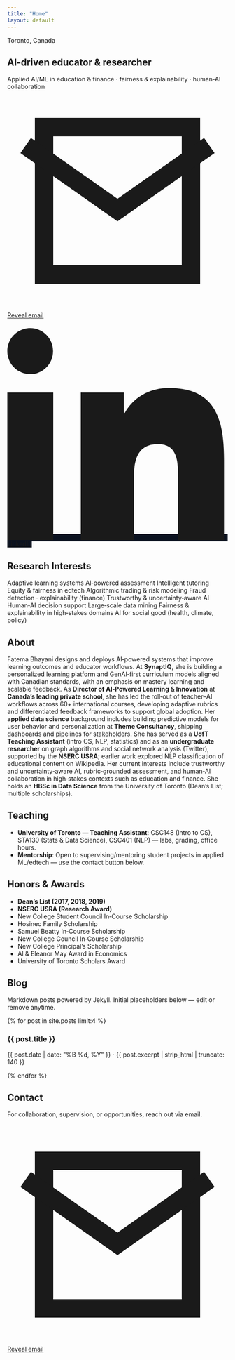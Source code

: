 ```yaml
---
title: "Home"
layout: default
---
```


<section class="hero" id="home">
  <span class="kicker">Toronto, Canada</span>
  <h1>AI‑driven educator & researcher</h1>
  <div class="tagline">Applied AI/ML in education & finance · fairness & explainability · human‑AI collaboration</div>
  <div class="meta">
    <a class="cta" id="email-link" href="#" onclick="revealEmail('fatema.alibhayani','gmail.com');return false;">
      <svg class="icon" viewBox="0 0 24 24" fill="none" stroke="currentColor" stroke-width="2">
        <path d="M4 4h16v16H4z"/><path d="M22 6l-10 7L2 6"/>
      </svg>
      <span>Reveal email</span>
    </a>
    <a href="https://www.linkedin.com/in/fatemabhayani/" class="cta" style="background:#0b1220" target="_blank" rel="noopener">
      <svg class="icon" viewBox="0 0 24 24" fill="currentColor"><path d="M4.98 3.5C4.98 4.88 3.88 6 2.5 6S0 4.88 0 3.5 1.12 1 2.5 1 4.98 2.12 4.98 3.5zM0 8h5v16H0zM8 8h4.7v2.2h.1c.7-1.3 2.3-2.7 4.8-2.7 5.1 0 6 3.4 6 7.8V24h-5v-6.8c0-1.6 0-3.6-2.2-3.6-2.2 0-2.6 1.7-2.6 3.5V24H8z"/></svg>
      <span>LinkedIn</span>
    </a>
  </div>
</section>

<section class="section" id="research">
  <h2>Research Interests</h2>
  <div class="badges">
    <span class="badge">Adaptive learning systems</span>
    <span class="badge">AI‑powered assessment</span>
    <span class="badge">Intelligent tutoring</span>
    <span class="badge">Equity & fairness in edtech</span>
    <span class="badge">Algorithmic trading & risk modeling</span>
    <span class="badge">Fraud detection · explainability (finance)</span>
    <span class="badge">Trustworthy & uncertainty‑aware AI</span>
    <span class="badge">Human‑AI decision support</span>
    <span class="badge">Large‑scale data mining</span>
    <span class="badge">Fairness & explainability in high‑stakes domains</span>
    <span class="badge">AI for social good (health, climate, policy)</span>
  </div>
</section>

<section class="section" id="about">
  <h2>About</h2>
  <div class="grid">
      <p>Fatema Bhayani designs and deploys AI‑powered systems that improve learning outcomes and educator workflows. At <strong>SynaptIQ</strong>, she is building a personalized learning platform and GenAI‑first curriculum models aligned with Canadian standards, with an emphasis on mastery learning and scalable feedback. As <strong>Director of AI‑Powered Learning &amp; Innovation</strong> at <strong>Canada’s leading private school</strong>, she has led the roll‑out of teacher–AI workflows across 60+ international courses, developing adaptive rubrics and differentiated feedback frameworks to support global adoption. Her <strong>applied data science</strong> background includes building predictive models for user behavior and personalization at <strong>Theme Consultancy</strong>, shipping dashboards and pipelines for stakeholders. She has served as a <strong>UofT Teaching Assistant</strong> (intro CS, NLP, statistics) and as an <strong>undergraduate researcher</strong> on graph algorithms and social network analysis (Twitter), supported by the <strong>NSERC USRA</strong>; earlier work explored NLP classification of educational content on Wikipedia. Her current interests include trustworthy and uncertainty‑aware AI, rubric‑grounded assessment, and human‑AI collaboration in high‑stakes contexts such as education and finance. She holds an <strong>HBSc in Data Science</strong> from the University of Toronto (Dean’s List; multiple scholarships).</p>
  </div>
</section>

<section class="section" id="teaching">
  <h2>Teaching</h2>
  <ul class="list">
    <li><strong>University of Toronto — Teaching Assistant</strong>: CSC148 (Intro to CS), STA130 (Stats &amp; Data Science), CSC401 (NLP) — labs, grading, office hours.</li>
    <li><strong>Mentorship</strong>: Open to supervising/mentoring student projects in applied ML/edtech — use the contact button below.</li>
  </ul>
</section>

<section class="section" id="awards">
  <h2>Honors &amp; Awards</h2>
  <ul class="list">
    <li><strong>Dean’s List (2017, 2018, 2019)</strong></li>
    <li><strong>NSERC USRA (Research Award)</strong></li>
    <li>New College Student Council In‑Course Scholarship</li>
    <li>Hosinec Family Scholarship</li>
    <li>Samuel Beatty In‑Course Scholarship</li>
    <li>New College Council In‑Course Scholarship</li>
    <li>New College Principal’s Scholarship</li>
    <li>Al &amp; Eleanor May Award in Economics</li>
    <li>University of Toronto Scholars Award</li>
  </ul>
</section>

<section class="section" id="blog">
  <h2>Blog</h2>
  <p class="small">Markdown posts powered by Jekyll. Initial placeholders below — edit or remove anytime.</p>
  <div class="grid">
  {% for post in site.posts limit:4 %}
    <div class="card">
      <h3><a href="{{ post.url | relative_url }}" style="text-decoration:none">{{ post.title }}</a></h3>
      <p class="small">{{ post.date | date: "%B %d, %Y" }} &middot; {{ post.excerpt | strip_html | truncate: 140 }}</p>
    </div>
  {% endfor %}
  </div>
</section>

<section class="section" id="contact">
  <h2>Contact</h2>
  <p>For collaboration, supervision, or opportunities, reach out via email.</p>
  <a class="cta" id="email-link-bottom" href="#" onclick="revealEmail('fatema.alibhayani','gmail.com');return false;">
    <svg class="icon" viewBox="0 0 24 24" fill="none" stroke="currentColor" stroke-width="2">
      <path d="M4 4h16v16H4z"/><path d="M22 6l-10 7L2 6"/>
    </svg>
    <span>Reveal email</span>
  </a>
</section>
